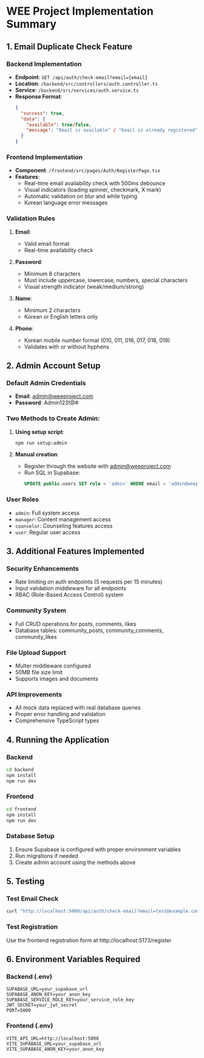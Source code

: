 # WEE Project Implementation Summary

## 1. Email Duplicate Check Feature

### Backend Implementation
- **Endpoint**: `GET /api/auth/check-email?email={email}`
- **Location**: `/backend/src/controllers/auth.controller.ts`
- **Service**: `/backend/src/services/auth.service.ts`
- **Response Format**:
  ```json
  {
    "success": true,
    "data": {
      "available": true/false,
      "message": "Email is available" / "Email is already registered"
    }
  }
  ```

### Frontend Implementation
- **Component**: `/frontend/src/pages/Auth/RegisterPage.tsx`
- **Features**:
  - Real-time email availability check with 500ms debounce
  - Visual indicators (loading spinner, checkmark, X mark)
  - Automatic validation on blur and while typing
  - Korean language error messages

### Validation Rules
1. **Email**:
   - Valid email format
   - Real-time availability check
   
2. **Password**:
   - Minimum 8 characters
   - Must include uppercase, lowercase, numbers, special characters
   - Visual strength indicator (weak/medium/strong)
   
3. **Name**:
   - Minimum 2 characters
   - Korean or English letters only
   
4. **Phone**:
   - Korean mobile number format (010, 011, 016, 017, 018, 019)
   - Validates with or without hyphens

## 2. Admin Account Setup

### Default Admin Credentials
- **Email**: admin@weeproject.com
- **Password**: Admin123!@#

### Two Methods to Create Admin:
1. **Using setup script**:
   ```bash
   npm run setup:admin
   ```
   
2. **Manual creation**:
   - Register through the website with admin@weeproject.com
   - Run SQL in Supabase: 
     ```sql
     UPDATE public.users SET role = 'admin' WHERE email = 'admin@weeproject.com';
     ```

### User Roles
- `admin`: Full system access
- `manager`: Content management access
- `counselor`: Counseling features access
- `user`: Regular user access

## 3. Additional Features Implemented

### Security Enhancements
- Rate limiting on auth endpoints (5 requests per 15 minutes)
- Input validation middleware for all endpoints
- RBAC (Role-Based Access Control) system

### Community System
- Full CRUD operations for posts, comments, likes
- Database tables: community_posts, community_comments, community_likes

### File Upload Support
- Multer middleware configured
- 50MB file size limit
- Supports images and documents

### API Improvements
- All mock data replaced with real database queries
- Proper error handling and validation
- Comprehensive TypeScript types

## 4. Running the Application

### Backend
```bash
cd backend
npm install
npm run dev
```

### Frontend
```bash
cd frontend
npm install
npm run dev
```

### Database Setup
1. Ensure Supabase is configured with proper environment variables
2. Run migrations if needed
3. Create admin account using the methods above

## 5. Testing

### Test Email Check
```bash
curl "http://localhost:5000/api/auth/check-email?email=test@example.com"
```

### Test Registration
Use the frontend registration form at http://localhost:5173/register

## 6. Environment Variables Required

### Backend (.env)
```
SUPABASE_URL=your_supabase_url
SUPABASE_ANON_KEY=your_anon_key
SUPABASE_SERVICE_ROLE_KEY=your_service_role_key
JWT_SECRET=your_jwt_secret
PORT=5000
```

### Frontend (.env)
```
VITE_API_URL=http://localhost:5000
VITE_SUPABASE_URL=your_supabase_url
VITE_SUPABASE_ANON_KEY=your_anon_key
```